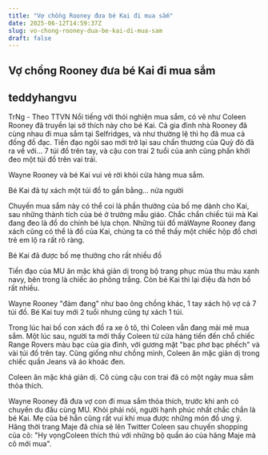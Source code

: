 ```yaml
---
title: "Vợ chồng Rooney đưa bé Kai đi mua sắm"
date: 2025-06-12T14:59:37Z
slug: vo-chong-rooney-dua-be-kai-di-mua-sam
draft: false
---
```


## Vợ chồng Rooney đưa bé Kai đi mua sắm

## teddyhangvu

TrNg - Theo TTVN
Nổi tiếng với thói nghiện mua sắm, có vẻ như Coleen Rooney đã truyền lại sở thích này cho bé Kai.
Cả gia đình nhà Rooney đã cùng nhau đi mua sắm tại Selfridges, và như thường lệ thì họ đã mua cả đống đồ đạc. Tiền đạo ngôi sao mới trở lại sau chấn thương của Quỷ đỏ đã ra về với... 7 túi đồ trên tay, và cậu con trai 2 tuổi của anh cũng phấn khởi đeo một túi đồ trên vai trái.
 

Wayne Rooney và bé Kai vui vẻ rời khỏi cửa hàng mua sắm.
 

Bé Kai đã tự xách một túi đồ to gần bằng... nửa người
 
Chuyến mua sắm này có thể coi là phần thưởng của bố mẹ dành cho Kai, sau những thành tích của bé ở trường mẫu giáo. Chắc chắn chiếc túi mà Kai đang đeo là đồ do chính bé lựa chọn. Những túi đồ màWayne Rooney đang xách cũng có thể là đồ của Kai, chúng ta có thể thấy một chiếc hộp đồ chơi trẻ em lộ ra rất rõ ràng.
 

Bé Kai đã được bố mẹ thưởng cho rất nhiều đồ
 
Tiền đạo của MU ăn mặc khá giản dị trong bộ trang phục mùa thu màu xanh navy, bên trong là chiếc áo phông trắng. Còn bé Kai thì lại điệu đà hơn bố rất nhiều.
 

Wayne Rooney "đảm đang" như bao ông chồng khác, 1 tay xách hộ vợ cả 7 túi đồ. Bé Kai tuy mới 2 tuổi nhưng cũng tự xách 1 túi.
 

Trong lúc hai bố con xách đồ ra xe ô tô, thì Coleen vẫn đang mải mê mua sắm. Một lúc sau, người ta mới thấy Coleen từ cửa hàng tiến đến chỗ chiếc Range Rovers màu bạc của gia đình, với gương mặt "bạc phơ bạc phếch" và vài túi đồ trên tay. Cũng giống như chồng mình, Coleen ăn mặc giản dị trong chiếc quần Jeans và áo khoác đen.
 

Coleen ăn mặc khá giản dị. Cô cùng cậu con trai đã có một ngày mua sắm thỏa thích.
 
Wayne Rooney đã đưa vợ con đi mua sắm thỏa thích, trước khi anh có chuyến du đấu cùng MU. Khỏi phải nói, người hạnh phúc nhất chắc chắn là bé Kai. Mẹ của bé hẳn cũng rất vui khi mua được những món đồ ưng ý. Hãng thời trang Maje đã chia sẻ lên Twitter Coleen sau chuyến shopping của cô: "Hy vọngColeen thích thú với những bộ quần áo của hãng Maje mà cô mới mua".